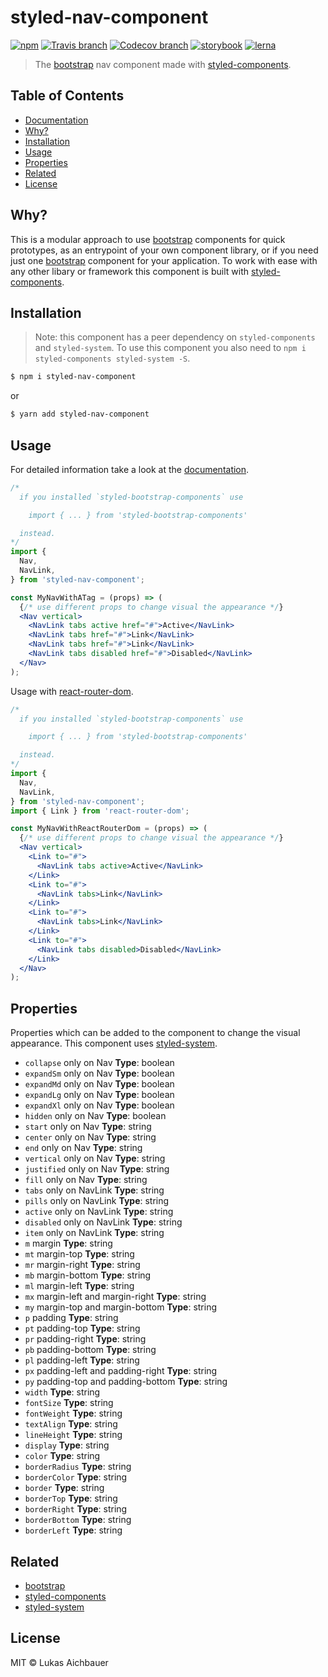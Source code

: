 # styled-nav-component

[![npm](https://img.shields.io/npm/v/styled-nav-component.svg?style=flat-square)](https://www.npmjs.com/package/styled-nav-component)
[![Travis branch](https://img.shields.io/travis/aichbauer/styled-bootstrap-components/master.svg?style=flat-square)](https://travis-ci.org/aichbauer/styled-bootstrap-components)
[![Codecov branch](https://img.shields.io/codecov/c/github/aichbauer/styled-bootstrap-components/master.svg?style=flat-square)](https://codecov.io/gh/aichbauer/styled-bootstrap-components)
[![storybook](https://img.shields.io/badge/docs%20with-storybook-f1618c.svg?style=flat-square)](https://aichbauer.github.io/styled-bootstrap-components)
[![lerna](https://img.shields.io/badge/maintained%20with-lerna-cc00ff.svg?style=flat-square)](https://lernajs.io/)

> The [bootstrap](https://getbootstrap.com) nav component made with [styled-components](https://styled-components.com).

## Table of Contents

* [Documentation](https://aichbauer.github.io/styled-bootstrap-components)
* [Why?](#why)
* [Installation](#installation)
* [Usage](#usage)
* [Properties](#properties)
* [Related](#related)
* [License](#license)

## Why?

This is a modular approach to use [bootstrap](https://getbootstrap.com) components for quick prototypes, as an entrypoint of your own component library, or if you need just one [bootstrap](https://getbootstrap.com) component for your application. To work with ease with any other libary or framework this component is built with [styled-components](https://styled-components.com).

## Installation

> Note: this component has a peer dependency on `styled-components` and `styled-system`. To use this component you also need to `npm i styled-components styled-system -S`.

```sh
$ npm i styled-nav-component
```

or

```sh
$ yarn add styled-nav-component
```

## Usage

For detailed information take a look at the [documentation](https://aichbauer.github.io/styled-bootstrap-components).

```jsx
/*
  if you installed `styled-bootstrap-components` use

    import { ... } from 'styled-bootstrap-components'

  instead.
*/
import {
  Nav,
  NavLink,
} from 'styled-nav-component';

const MyNavWithATag = (props) => (
  {/* use different props to change visual the appearance */}
  <Nav vertical>
    <NavLink tabs active href="#">Active</NavLink>
    <NavLink tabs href="#">Link</NavLink>
    <NavLink tabs href="#">Link</NavLink>
    <NavLink tabs disabled href="#">Disabled</NavLink>
  </Nav>
);
```

Usage with [react-router-dom](https://reacttraining.com/react-router/web/example/basic).

```jsx
/*
  if you installed `styled-bootstrap-components` use

    import { ... } from 'styled-bootstrap-components'

  instead.
*/
import {
  Nav,
  NavLink,
} from 'styled-nav-component';
import { Link } from 'react-router-dom';

const MyNavWithReactRouterDom = (props) => (
  {/* use different props to change visual the appearance */}
  <Nav vertical>
    <Link to="#">
      <NavLink tabs active>Active</NavLink>
    </Link>
    <Link to="#">
      <NavLink tabs>Link</NavLink>
    </Link>
    <Link to="#">
      <NavLink tabs>Link</NavLink>
    </Link>
    <Link to="#">
      <NavLink tabs disabled>Disabled</NavLink>
    </Link>
  </Nav>
);
```

## Properties

Properties which can be added to the component to change the visual appearance. This component uses [styled-system](http://jxnblk.com/styled-system/).

* `collapse` only on Nav **Type**: boolean
* `expandSm` only on Nav **Type**: boolean
* `expandMd` only on Nav **Type**: boolean
* `expandLg` only on Nav **Type**: boolean
* `expandXl` only on Nav **Type**: boolean
* `hidden` only on Nav **Type**: boolean
* `start` only on Nav **Type**: string
* `center` only on Nav **Type**: string
* `end` only on Nav **Type**: string
* `vertical` only on Nav **Type**: string
* `justified` only on Nav **Type**: string
* `fill` only on Nav **Type**: string
* `tabs` only on NavLink **Type**: string
* `pills` only on NavLink **Type**: string
* `active` only on NavLink **Type**: string
* `disabled` only on NavLink **Type**: string
* `item` only on NavLink **Type**: string
* `m`  margin **Type**: string
* `mt` margin-top **Type**: string
* `mr` margin-right **Type**: string
* `mb` margin-bottom **Type**: string
* `ml` margin-left **Type**: string
* `mx` margin-left and margin-right **Type**: string
* `my` margin-top and margin-bottom **Type**: string
* `p`  padding **Type**: string
* `pt` padding-top **Type**: string
* `pr` padding-right **Type**: string
* `pb` padding-bottom **Type**: string
* `pl` padding-left **Type**: string
* `px` padding-left and padding-right **Type**: string
* `py` padding-top and padding-bottom **Type**: string
* `width` **Type**: string
* `fontSize` **Type**: string
* `fontWeight` **Type**: string
* `textAlign` **Type**: string
* `lineHeight` **Type**: string
* `display` **Type**: string
* `color` **Type**: string
* `borderRadius` **Type**: string
* `borderColor` **Type**: string
* `border` **Type**: string
* `borderTop` **Type**: string
* `borderRight` **Type**: string
* `borderBottom` **Type**: string
* `borderLeft` **Type**: string

## Related

* [bootstrap](https://getbootstrap.com)
* [styled-components](https://styled-components.com)
* [styled-system](http://jxnblk.com/styled-system/)

## License

MIT © Lukas Aichbauer
